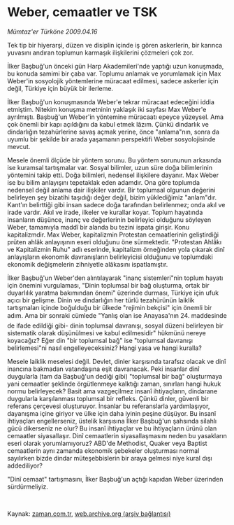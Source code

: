 # Weber, cemaatler ve TSK

*Mümtaz'er Türköne 2009.04.16*

<tr><td class="metin" colspan="2" style="padding-top: 20px; padding-left: 5px; padding-right: 10px;">Tek tip bir hiyerarşi, düzen ve disiplin içinde iş gören askerlerin, bir karınca yuvasını andıran toplumun karmaşık ilişkilerini çözmeleri çok zor.</td></tr><tr><td class="metin" colspan="2" style="padding-top: 20px; padding-left: 5px; padding-right: 10px;"><p>İlker Başbuğ'un önceki gün Harp Akademileri'nde yaptığı uzun konuşmada, bu konuda samimi bir çaba var. Toplumu anlamak ve yorumlamak için Max Weber'in sosyolojik yöntemlerine müracaat edilmesi, sadece askerler için değil, Türkiye için büyük bir ilerleme.
<p>İlker Başbuğ'un konuşmasında Weber'e tekrar müracaat edeceğini iddia etmiştim. Nitekim konuşma metninin yaklaşık iki sayfası Max Weber'e ayrılmıştı. Başbuğ'un Weber'in yöntemine müracaatı epeyce yüzeysel. Ama çok önemli bir kapı açıldığını da kabul etmek lâzım. Çünkü dindarlık ve dindarlığın tezahürlerine savaş açmak yerine, önce "anlama"nın, sonra da uyumlu bir şekilde bir arada yaşamanın perspektifi Weber sosyolojisinde mevcut.
<p>Mesele önemli ölçüde bir yöntem sorunu. Bu yöntem sorununun arkasında ise kuramsal tartışmalar var. Sosyal bilimler, uzun süre doğa bilimlerinin yöntemini takip etti. Doğa bilimleri, nedensel ilişkilere dayanır. Max Weber ise bu bilim anlayışını tepetaklak eden adamdır. Ona göre toplumda nedensel değil anlama dair ilişkiler vardır. Bir toplumsal olgunun değerini belirleyen şey bizatihi taşıdığı değer değil, bizim yüklediğimiz "anlam"dır. Kant'ın belirttiği gibi insan sadece doğa tarafından belirlenmez; onda akıl ve irade vardır. Akıl ve irade, ilkeler ve kurallar koyar. Toplum hayatında insanların düşünce, inanç ve değerlerinin belirleyici olduğunu söyleyen Weber, tamamıyla maddî bir alanda bu tezini ispata girişir. Konu kapitalizmdir. Max Weber, kapitalizmin Protestan cemaatlerinin geliştirdiği prüten ahlâk anlayışının eseri olduğunu öne sürmektedir. "Protestan Ahlâkı ve Kapitalizmin Ruhu" adlı eserinde, kapitalizm örneğinden yola çıkarak dinî anlayışların ekonomik davranışların belirleyicisi olduğunu ve toplumdaki ekonomik değişmelerin zihniyetle alâkasını ispatlamıştır.
<p>İlker Başbuğ'un Weber'den alıntılayarak "inanç sistemleri"nin toplum hayatı için önemini vurgulaması, "Dinin toplumsal bir bağ oluşturma, ortak bir duyarlılık yaratma bakımından önemi" üzerinde durması, Türkiye için ufuk açıcı bir gelişme. Dinin ve dindarlığın her türlü tezahürünün laiklik tartışmaları içinde boğulduğu bir ülkede "rejimin bekçisi" için önemli bir adım. Ama bir sonraki cümlede "Yanlış olan ise Anayasa'nın 24. maddesinde de ifade edildiği gibi- dinin toplumsal davranışı, sosyal düzeni belirleyen bir sistematik olarak düşünülmesi ve kabul edilmesidir" hükmünü nereye koyacağız? Eğer din "bir toplumsal bağ" ise "toplumsal davranışı belirlemesi"ni nasıl engelleyeceksiniz? Hangi yasa ve hangi kuralla?
<p>Mesele laiklik meselesi değil. Devlet, dinler karşısında tarafsız olacak ve dinî inancına bakmadan vatandaşına eşit davranacak. Peki insanlar dinî duygularla (tam da Başbuğ'un dediği gibi) "toplumsal bir bağ" oluşturmaya yani cemaatler şeklinde örgütlenmeye kalktığı zaman, sınırları hangi hukuk normu belirleyecek? Basit ama vazgeçilmez insanî ihtiyaçların, dindarane duygularla karşılanması toplumsal bir refleks. Çünkü dinler, güvenli bir referans çerçevesi oluşturuyor. İnsanlar bu referanslarla yardımlaşıyor, dayanışma içine giriyor ve ülke için daha iyinin peşine düşüyor. Bu insanî ihtiyaçları engellerseniz, üstelik karşısına İlker Başbuğ'un şahsında silahlı gücü dikerseniz ne olur? Bu insanî ihtiyaçlar ve bu ihtiyaçların ürünü olan cemaatler siyasallaşır. Dinî cemaatlerin siyasallaşmasını neden bu yasakların eseri olarak yorumlamıyoruz? ABD'de Methodist, Quaker veya Baptist cemaatlerin aynı zamanda ekonomik şebekeler oluşturması normal sayılırken bizde dindar müteşebbislerin bir araya gelmesi niye kural dışı addediliyor?
<p>"Dinî cemaat" tartışmasını, İlker Başbuğ'un açtığı kapıdan Weber üzerinden sürdürmeliyiz.
<p><br/></p></p></p></p></p></p></p></td></tr>

Kaynak: [zaman.com.tr](http://zaman.com.tr/yazar.do?yazino=837803), [web.archive.org (arşiv bağlantısı)](http://web.archive.org/web/20090419152909/http://www.zaman.com.tr:80/yazar.do?yazino=837803)

